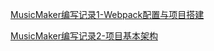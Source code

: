 [MusicMaker编写记录1-Webpack配置与项目搭建](/posts/2021-01-04-MusicMaker%E7%BC%96%E5%86%99%E8%AE%B0%E5%BD%951-Webpack%E9%85%8D%E7%BD%AE%E4%B8%8E%E9%A1%B9%E7%9B%AE%E6%90%AD%E5%BB%BA/)

[MusicMaker编写记录2-项目基本架构](/posts/2022-01-23-MusicMaker%E7%BC%96%E5%86%99%E8%AE%B0%E5%BD%952-%E9%A1%B9%E7%9B%AE%E5%9F%BA%E6%9C%AC%E6%9E%B6%E6%9E%84/)